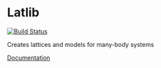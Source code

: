 # Latlib

[![Build Status](https://github.com/awietek/Latlib.jl/actions/workflows/CI.yml/badge.svg?branch=main)](https://github.com/awietek/Latlib.jl/actions/workflows/CI.yml?query=branch%3Amain)

Creates lattices and models for many-body systems

[Documentation](https://awietek.github.io/Latlib.jl)
